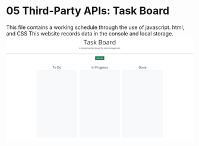 # 05 Third-Party APIs: Task Board
This file contains a working schedule through the use of javascript. html, and CSS
This website records data in the console and local storage.
![alt text](assets/Images/05-third-party-apis-homework-demo.gif)